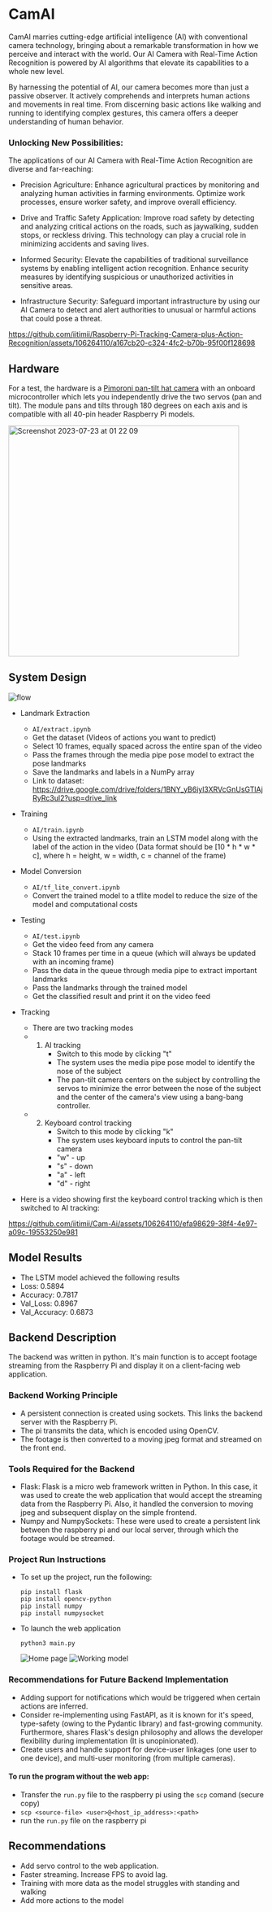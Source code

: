 # CamAI

CamAI marries cutting-edge artificial intelligence (AI) with conventional camera technology, bringing about a remarkable transformation in how we perceive and interact with the world. Our AI Camera with Real-Time Action Recognition is powered by  AI algorithms that elevate its capabilities to a whole new level.

By harnessing the potential of AI, our camera becomes more than just a passive observer. It actively comprehends and interprets human actions and movements in real time. From discerning basic actions like walking and running to identifying complex gestures, this camera offers a deeper understanding of human behavior.

### Unlocking New Possibilities:
The applications of our AI Camera with Real-Time Action Recognition are diverse and far-reaching:

- Precision Agriculture: Enhance agricultural practices by monitoring and analyzing human activities in farming environments. Optimize work processes, ensure worker safety, and improve overall efficiency.

- Drive and Traffic Safety Application: Improve road safety by detecting and analyzing critical actions on the roads, such as jaywalking, sudden stops, or reckless driving. This technology can play a crucial role in minimizing accidents and saving lives.

- Informed Security: Elevate the capabilities of traditional surveillance systems by enabling intelligent action recognition. Enhance security measures by identifying suspicious or unauthorized activities in sensitive areas.

- Infrastructure Security: Safeguard important infrastructure by using our AI Camera to detect and alert authorities to unusual or harmful actions that could pose a threat.

https://github.com/iitimii/Raspberry-Pi-Tracking-Camera-plus-Action-Recognition/assets/106264110/a167cb20-c324-4fc2-b70b-95f00f128698

## Hardware
For a test, the hardware is a [Pimoroni pan-tilt hat camera](https://shop.pimoroni.com/products/pan-tilt-hat?variant=22408353287) with an onboard microcontroller which lets you independently drive the two servos (pan and tilt). The module pans and tilts through 180 degrees on each axis and is compatible with all 40-pin header Raspberry Pi models.

<img width="454" alt="Screenshot 2023-07-23 at 01 22 09" src="https://github.com/iitimii/Raspberry-Pi-Tracking-Camera-plus-Action-Recognition/assets/44223263/7430d87b-722b-434a-8158-15253fff86fa">

## System Design 
![flow](./images/graph.jpg)

- Landmark Extraction
  - ```AI/extract.ipynb```
  - Get the dataset (Videos of actions you want to predict)
  - Select 10 frames, equally spaced across the entire span of the video
  - Pass the frames through the media pipe pose model to extract the pose landmarks
  - Save the landmarks and labels in a NumPy array
  - Link to dataset: https://drive.google.com/drive/folders/1BNY_yB6iyl3XRVcGnUsGTlAjRyRc3ul2?usp=drive_link


- Training
  - ```AI/train.ipynb```
  - Using the extracted landmarks, train an LSTM model along with the label of the action in the video (Data format should be [10 * h * w * c], where h = height, w = width, c = channel of the frame)

- Model Conversion
  - ```AI/tf_lite_convert.ipynb```
  - Convert the trained model to a tflite model to reduce the size of the model and computational costs

- Testing
  - ```AI/test.ipynb```
  - Get the video feed from any camera
  - Stack 10 frames per time in a queue (which will always be updated with an incoming frame)
  - Pass the data in the queue through media pipe to extract important landmarks 
  - Pass the landmarks through the trained model
  - Get the classified result and print it on the video feed

- Tracking
  - There are two tracking modes
  - 1) AI tracking
       - Switch to this mode by clicking "t"
       - The system uses the media pipe pose model to identify the nose of the subject
       - The pan-tilt camera centers on the subject by controlling the servos to minimize the error between the nose of the subject and the center of the camera's view using a bang-bang controller.
  - 2) Keyboard control tracking
       - Switch to this mode by clicking "k"
       - The system uses keyboard inputs to control the pan-tilt camera
       - "w" - up
       - "s" - down
       - "a" - left
       - "d" - right
   
- Here is a video showing first the keyboard control tracking which is then switched to AI tracking:

https://github.com/iitimii/Cam-Ai/assets/106264110/efa98629-38f4-4e97-a09c-19553250e981


## Model Results
- The LSTM model achieved the following results
- Loss: 0.5894
- Accuracy: 0.7817
- Val_Loss: 0.8967
- Val_Accuracy: 0.6873

## Backend Description
The backend was written in python. It's main function is to accept footage streaming from the Raspberry Pi and display it on a client-facing web application.

### Backend Working Principle
- A persistent connection is created using sockets. This links the backend server with the Raspberry Pi.
- The pi transmits the data, which is encoded using OpenCV.
- The footage is then converted to a moving jpeg format and streamed on the front end.
  
### Tools Required for the Backend
- Flask: Flask is a micro web framework written in Python. In this case, it was used to create the web application that would accept the streaming data from the Raspberry Pi. Also, it handled the conversion to moving jpeg and subsequent display on the simple frontend.
- Numpy and NumpySockets: These were used to create a persistent link between the raspberry pi and our local server, through which the footage would be streamed.
  
### Project Run Instructions
- To set up the project, run the following:
  ```
  pip install flask
  pip install opencv-python
  pip install numpy
  pip install numpysocket
  ```
- To launch the web application
  ```
  python3 main.py
  ```
  ![Home page](./images/home.png)
  ![Working model](./images/web-screenshot.jpg)

### Recommendations for Future Backend Implementation
- Adding support for notifications which would be triggered when certain actions are inferred.
- Consider re-implementing using FastAPI, as it is known for it's speed, type-safety (owing to the Pydantic library) and fast-growing community. Furthermore, shares Flask's design philosophy and allows the developer flexibility during implementation (It is unopinionated).
- Create users and handle support for device-user linkages (one user to one device), and multi-user monitoring (from multiple cameras).


#### To run the program without the web app:
- Transfer the ```run.py``` file to the raspberry pi using the ```scp``` comand (secure copy)
- ```scp <source-file> <user>@<host_ip_address>:<path> ```
- run the ```run.py``` file on the raspberry pi

## Recommendations
- Add servo control to the web application.
- Faster streaming. Increase FPS to avoid lag.
- Training with more data as the model struggles with standing and walking
- Add more actions to the model
